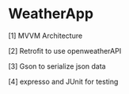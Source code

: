 # WeatherApp

[1] MVVM Architecture

[2] Retrofit to use openweatherAPI

[3] Gson to serialize json data

[4] expresso and JUnit for testing

